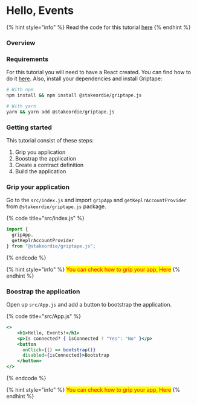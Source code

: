 # Hello, Events

{% hint style="info" %}
Read the code for this tutorial [here](https://github.com/stakeordie/griptape-tutorials/tree/main/react/hello-contracts)
{% endhint %}

### Overview



### Requirements

For this tutorial you will need to have a React created. You can find how to do it [here](https://reactjs.org/docs/create-a-new-react-app.html). Also, install your dependencies and install Griptape:

```bash
# With npm
npm install && npm install @stakeordie/griptape.js

# With yarn
yarn && yarn add @stakeordie/griptape.js
```

### Getting started

This tutorial consist of these steps:

1. Grip you application
2. Boostrap the application
3. Create a contract definition
4. Build the application

### Grip your application

Go to the `src/index.js` and import `gripApp` and `getKeplrAccountProvider` from `@stakeordie/griptape.js` package.

{% code title="src/index.js" %}
```jsx
import {
  gripApp,
  getKeplrAccountProvider
} from "@stakeordie/griptape.js";
```
{% endcode %}

{% hint style="info" %}
<mark style="color:red;">You can check how to grip your app, Here</mark>
{% endhint %}

### Boostrap the application

Open up `src/App.js` and add a button to bootstrap the application.

{% code title="src/App.js" %}
```jsx
<>
    <h1>Hello, Events!</h1>
    <p>Is connected? { isConnected ? "Yes": "No" }</p>
    <button
      onClick={() => bootstrap()}
      disabled={isConnected}>Bootstrap
    </button>
</>
```
{% endcode %}

{% hint style="info" %}
<mark style="color:red;">You can check how to grip your app, Here</mark>
{% endhint %}
